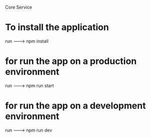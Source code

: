   Core Service

# To install the application 

run ---> npm install

# for run the app on a production environment  

run ---> npm run start

# for run the app on a development environment  

run --->  npm run dev

